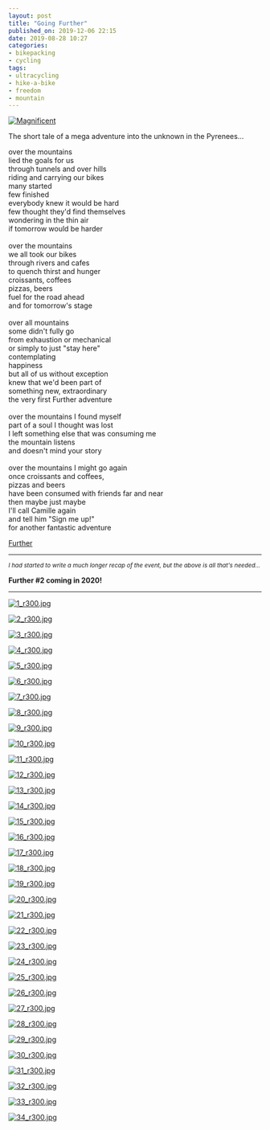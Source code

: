 ```yaml
---
layout: post
title: "Going Further"
published_on: 2019-12-06 22:15
date: 2019-08-28 10:27
categories:
- bikepacking
- cycling
tags:
- ultracycling
- hike-a-bike
- freedom
- mountain
---
```


<p class="attachement"><a href="{{ "18.jpg" | image_path | cdn }}" title="Magnificent" rel="lightbox[further_1]"><img src="{{ "18_r500.jpg" | image_path | cdn }}" alt="Magnificent" /></a></p>

The short tale of a mega adventure into the unknown in the Pyrenees...

<!--more-->

over the mountains<br/>
lied the goals for us<br/>
through tunnels and over hills<br/>
riding and carrying our bikes<br/>
many started<br/>
few finished<br/>
everybody knew it would be hard<br/>
few thought they'd find themselves<br/>
wondering in the thin air<br/>
if tomorrow would be harder<br/>
<br/>
over the mountains<br/>
we all took our bikes<br/>
through rivers and cafes<br/>
to quench thirst and hunger<br/>
croissants, coffees<br/>
pizzas, beers<br/>
fuel for the road ahead<br/>
and for tomorrow's stage<br/>
<br/>
over all mountains<br/>
some didn't fully go<br/>
from exhaustion or mechanical<br/>
or simply to just "stay here"<br/>
contemplating<br/>
happiness<br/>
but all of us without exception<br/>
knew that we'd been part of<br/>
something new, extraordinary<br/>
the very first Further adventure<br/>
<br/>
over the mountains I found myself<br/>
part of a soul I thought was lost<br/>
I left something else that was consuming me<br/>
the mountain listens<br/>
and doesn't mind your story<br/>
<br/>
over the mountains I might go again<br/>
once croissants and coffees,<br/>
pizzas and beers<br/>
have been consumed with friends far and near<br/>
then maybe just maybe<br/>
I'll call Camille again<br/>
and tell him "Sign me up!"<br/>
for another fantastic adventure<br/>

[Further][1]

------

<small><i>I had started to write a much longer recap of the event, but the above is all that's needed...</i></small>

<b>Further \#2 coming in 2020!</b>

------

<div class="gallery">
    <dl class="gallery-item">
        <dt class="gallery-icon attachement">
            <a href="{{ "1.jpg" | image_path | cdn }}" title="1_r300.jpg" rel="lightbox[further_1]"><img src="{{ "1_r300.jpg" | image_path | cdn }}" alt="1_r300.jpg" /></a>
        </dt>
    </dl>
    <dl class="gallery-item">
        <dt class="gallery-icon attachement">
            <a href="{{ "2.jpg" | image_path | cdn }}" title="2_r300.jpg" rel="lightbox[further_1]"><img src="{{ "2_r300.jpg" | image_path | cdn }}" alt="2_r300.jpg" /></a>
        </dt>
    </dl>
    <dl class="gallery-item">
        <dt class="gallery-icon attachement">
            <a href="{{ "3.jpg" | image_path | cdn }}" title="3_r300.jpg" rel="lightbox[further_1]"><img src="{{ "3_r300.jpg" | image_path | cdn }}" alt="3_r300.jpg" /></a>
        </dt>
    </dl>
    <dl class="gallery-item">
        <dt class="gallery-icon attachement">
            <a href="{{ "4.jpg" | image_path | cdn }}" title="4_r300.jpg" rel="lightbox[further_1]"><img src="{{ "4_r300.jpg" | image_path | cdn }}" alt="4_r300.jpg" /></a>
        </dt>
    </dl>
    <dl class="gallery-item">
        <dt class="gallery-icon attachement">
            <a href="{{ "5.jpg" | image_path | cdn }}" title="5_r300.jpg" rel="lightbox[further_1]"><img src="{{ "5_r300.jpg" | image_path | cdn }}" alt="5_r300.jpg" /></a>
        </dt>
    </dl>
    <dl class="gallery-item">
        <dt class="gallery-icon attachement">
            <a href="{{ "6.jpg" | image_path | cdn }}" title="6_r300.jpg" rel="lightbox[further_1]"><img src="{{ "6_r300.jpg" | image_path | cdn }}" alt="6_r300.jpg" /></a>
        </dt>
    </dl>
    <dl class="gallery-item">
        <dt class="gallery-icon attachement">
            <a href="{{ "7.jpg" | image_path | cdn }}" title="7_r300.jpg" rel="lightbox[further_1]"><img src="{{ "7_r300.jpg" | image_path | cdn }}" alt="7_r300.jpg" /></a>
        </dt>
    </dl>
    <dl class="gallery-item">
        <dt class="gallery-icon attachement">
            <a href="{{ "8.jpg" | image_path | cdn }}" title="8_r300.jpg" rel="lightbox[further_1]"><img src="{{ "8_r300.jpg" | image_path | cdn }}" alt="8_r300.jpg" /></a>
        </dt>
    </dl>
    <dl class="gallery-item">
        <dt class="gallery-icon attachement">
            <a href="{{ "9.jpg" | image_path | cdn }}" title="9_r300.jpg" rel="lightbox[further_1]"><img src="{{ "9_r300.jpg" | image_path | cdn }}" alt="9_r300.jpg" /></a>
        </dt>
    </dl>
    <dl class="gallery-item">
        <dt class="gallery-icon attachement">
            <a href="{{ "10.jpg" | image_path | cdn }}" title="10_r300.jpg" rel="lightbox[further_1]"><img src="{{ "10_r300.jpg" | image_path | cdn }}" alt="10_r300.jpg" /></a>
        </dt>
    </dl>
    <dl class="gallery-item">
        <dt class="gallery-icon attachement">
            <a href="{{ "11.jpg" | image_path | cdn }}" title="11_r300.jpg" rel="lightbox[further_1]"><img src="{{ "11_r300.jpg" | image_path | cdn }}" alt="11_r300.jpg" /></a>
        </dt>
    </dl>
    <dl class="gallery-item">
        <dt class="gallery-icon attachement">
            <a href="{{ "12.jpg" | image_path | cdn }}" title="12_r300.jpg" rel="lightbox[further_1]"><img src="{{ "12_r300.jpg" | image_path | cdn }}" alt="12_r300.jpg" /></a>
        </dt>
    </dl>
    <dl class="gallery-item">
        <dt class="gallery-icon attachement">
            <a href="{{ "13.jpg" | image_path | cdn }}" title="13_r300.jpg" rel="lightbox[further_1]"><img src="{{ "13_r300.jpg" | image_path | cdn }}" alt="13_r300.jpg" /></a>
        </dt>
    </dl>
    <dl class="gallery-item">
        <dt class="gallery-icon attachement">
            <a href="{{ "14.jpg" | image_path | cdn }}" title="14_r300.jpg" rel="lightbox[further_1]"><img src="{{ "14_r300.jpg" | image_path | cdn }}" alt="14_r300.jpg" /></a>
        </dt>
    </dl>
    <dl class="gallery-item">
        <dt class="gallery-icon attachement">
            <a href="{{ "15.jpg" | image_path | cdn }}" title="15_r300.jpg" rel="lightbox[further_1]"><img src="{{ "15_r300.jpg" | image_path | cdn }}" alt="15_r300.jpg" /></a>
        </dt>
    </dl>
    <dl class="gallery-item">
        <dt class="gallery-icon attachement">
            <a href="{{ "16.jpg" | image_path | cdn }}" title="16_r300.jpg" rel="lightbox[further_1]"><img src="{{ "16_r300.jpg" | image_path | cdn }}" alt="16_r300.jpg" /></a>
        </dt>
    </dl>
    <dl class="gallery-item">
        <dt class="gallery-icon attachement">
            <a href="{{ "17.jpg" | image_path | cdn }}" title="17_r300.jpg" rel="lightbox[further_1]"><img src="{{ "17_r300.jpg" | image_path | cdn }}" alt="17_r300.jpg" /></a>
        </dt>
    </dl>
    <dl class="gallery-item">
        <dt class="gallery-icon attachement">
            <a href="{{ "18.jpg" | image_path | cdn }}" title="18_r300.jpg" rel="lightbox[further_1]"><img src="{{ "18_r300.jpg" | image_path | cdn }}" alt="18_r300.jpg" /></a>
        </dt>
    </dl>
    <dl class="gallery-item">
        <dt class="gallery-icon attachement">
            <a href="{{ "19.jpg" | image_path | cdn }}" title="19_r300.jpg" rel="lightbox[further_1]"><img src="{{ "19_r300.jpg" | image_path | cdn }}" alt="19_r300.jpg" /></a>
        </dt>
    </dl>
    <dl class="gallery-item">
        <dt class="gallery-icon attachement">
            <a href="{{ "20.jpg" | image_path | cdn }}" title="20_r300.jpg" rel="lightbox[further_1]"><img src="{{ "20_r300.jpg" | image_path | cdn }}" alt="20_r300.jpg" /></a>
        </dt>
    </dl>
    <dl class="gallery-item">
        <dt class="gallery-icon attachement">
            <a href="{{ "21.jpg" | image_path | cdn }}" title="21_r300.jpg" rel="lightbox[further_1]"><img src="{{ "21_r300.jpg" | image_path | cdn }}" alt="21_r300.jpg" /></a>
        </dt>
    </dl>
    <dl class="gallery-item">
        <dt class="gallery-icon attachement">
            <a href="{{ "22.jpg" | image_path | cdn }}" title="22_r300.jpg" rel="lightbox[further_1]"><img src="{{ "22_r300.jpg" | image_path | cdn }}" alt="22_r300.jpg" /></a>
        </dt>
    </dl>
    <dl class="gallery-item">
        <dt class="gallery-icon attachement">
            <a href="{{ "23.jpg" | image_path | cdn }}" title="23_r300.jpg" rel="lightbox[further_1]"><img src="{{ "23_r300.jpg" | image_path | cdn }}" alt="23_r300.jpg" /></a>
        </dt>
    </dl>
    <dl class="gallery-item">
        <dt class="gallery-icon attachement">
            <a href="{{ "24.jpg" | image_path | cdn }}" title="24_r300.jpg" rel="lightbox[further_1]"><img src="{{ "24_r300.jpg" | image_path | cdn }}" alt="24_r300.jpg" /></a>
        </dt>
    </dl>
    <dl class="gallery-item">
        <dt class="gallery-icon attachement">
            <a href="{{ "25.jpg" | image_path | cdn }}" title="25_r300.jpg" rel="lightbox[further_1]"><img src="{{ "25_r300.jpg" | image_path | cdn }}" alt="25_r300.jpg" /></a>
        </dt>
    </dl>
    <dl class="gallery-item">
        <dt class="gallery-icon attachement">
            <a href="{{ "26.jpg" | image_path | cdn }}" title="26_r300.jpg" rel="lightbox[further_1]"><img src="{{ "26_r300.jpg" | image_path | cdn }}" alt="26_r300.jpg" /></a>
        </dt>
    </dl>
    <dl class="gallery-item">
        <dt class="gallery-icon attachement">
            <a href="{{ "27.jpg" | image_path | cdn }}" title="27_r300.jpg" rel="lightbox[further_1]"><img src="{{ "27_r300.jpg" | image_path | cdn }}" alt="27_r300.jpg" /></a>
        </dt>
    </dl>
    <dl class="gallery-item">
        <dt class="gallery-icon attachement">
            <a href="{{ "28.jpg" | image_path | cdn }}" title="28_r300.jpg" rel="lightbox[further_1]"><img src="{{ "28_r300.jpg" | image_path | cdn }}" alt="28_r300.jpg" /></a>
        </dt>
    </dl>
    <dl class="gallery-item">
        <dt class="gallery-icon attachement">
            <a href="{{ "29.jpg" | image_path | cdn }}" title="29_r300.jpg" rel="lightbox[further_1]"><img src="{{ "29_r300.jpg" | image_path | cdn }}" alt="29_r300.jpg" /></a>
        </dt>
    </dl>
    <dl class="gallery-item">
        <dt class="gallery-icon attachement">
            <a href="{{ "30.jpg" | image_path | cdn }}" title="30_r300.jpg" rel="lightbox[further_1]"><img src="{{ "30_r300.jpg" | image_path | cdn }}" alt="30_r300.jpg" /></a>
        </dt>
    </dl>
    <dl class="gallery-item">
        <dt class="gallery-icon attachement">
            <a href="{{ "31.jpg" | image_path | cdn }}" title="31_r300.jpg" rel="lightbox[further_1]"><img src="{{ "31_r300.jpg" | image_path | cdn }}" alt="31_r300.jpg" /></a>
        </dt>
    </dl>
    <dl class="gallery-item">
        <dt class="gallery-icon attachement">
            <a href="{{ "32.jpg" | image_path | cdn }}" title="32_r300.jpg" rel="lightbox[further_1]"><img src="{{ "32_r300.jpg" | image_path | cdn }}" alt="32_r300.jpg" /></a>
        </dt>
    </dl>
    <dl class="gallery-item">
        <dt class="gallery-icon attachement">
            <a href="{{ "33.jpg" | image_path | cdn }}" title="33_r300.jpg" rel="lightbox[further_1]"><img src="{{ "33_r300.jpg" | image_path | cdn }}" alt="33_r300.jpg" /></a>
        </dt>
    </dl>
    <dl class="gallery-item">
        <dt class="gallery-icon attachement">
            <a href="{{ "34.jpg" | image_path | cdn }}" title="34_r300.jpg" rel="lightbox[further_1]"><img src="{{ "34_r300.jpg" | image_path | cdn }}" alt="34_r300.jpg" /></a>
        </dt>
    </dl>
</div>

[1]: https://frthr.co "Further | Adventure Cycling | Race and Rally"
